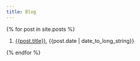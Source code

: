```yaml
---
title: Blog
---
```


{% for post in site.posts %}
1. [{{post.title}}]({{post.url}}), {{post.date | date_to_long_string}}

{% endfor %}
